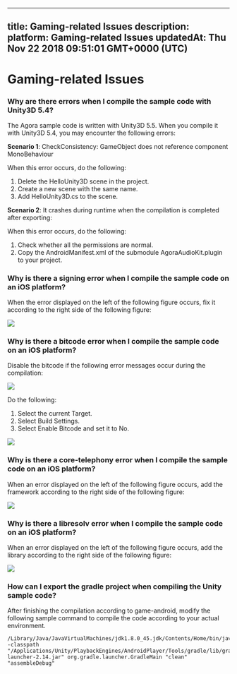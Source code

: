 
---
title: Gaming-related Issues
description: 
platform: Gaming-related Issues
updatedAt: Thu Nov 22 2018 09:51:01 GMT+0000 (UTC)
---
# Gaming-related Issues

### Why are there errors when I compile the sample code with Unity3D 5.4?

The Agora sample code is written with Unity3D 5.5. When you compile it with Unity3D 5.4, you may encounter the following errors:

**Scenario 1**: CheckConsistency: GameObject does not reference component MonoBehaviour

When this error occurs, do the following:

1. Delete the HelloUnity3D scene in the project.
2. Create a new scene with the same name.
3. Add HelloUnity3D.cs to the scene.

**Scenario 2**: It crashes during runtime when the compilation is completed after exporting:

When this error occurs, do the following:

1. Check whether all the permissions are normal.
2.  Copy the AndroidManifest.xml of the submodule AgoraAudioKit.plugin to your project.

### Why is there a signing error when I compile the sample code on an iOS platform?

When the error displayed on the left of the following figure occurs, fix it according to the right side of the following figure:

![](https://web-cdn.agora.io/docs-files/1539338995380)

### Why is there a bitcode error when I compile the sample code on an iOS platform?

Disable the bitcode if the following error messages occur during the compilation:

![](https://web-cdn.agora.io/docs-files/1539339030927)

Do the following:

1. Select the current Target.
2. Select Build Settings.
3. Select Enable Bitcode and set it to No.

![](https://web-cdn.agora.io/docs-files/1539339116352)

### Why is there a core-telephony error when I compile the sample code on an iOS platform?

When an error displayed on the left of the following figure occurs, add the framework according to the right side of the following figure:

![](https://web-cdn.agora.io/docs-files/1539339192986)

### Why is there a libresolv error when I compile the sample code on an iOS platform?

When an error displayed on the left of the following figure occurs, add the library according to the right side of the following figure:

![](https://web-cdn.agora.io/docs-files/1539339238057)

### How can I export the gradle project when compiling the Unity sample code?

After finishing the compilation according to game-android, modify the following sample command to compile the code according to your actual environment.

```
/Library/Java/JavaVirtualMachines/jdk1.8.0_45.jdk/Contents/Home/bin/java -classpath "/Applications/Unity/PlaybackEngines/AndroidPlayer/Tools/gradle/lib/gradle-launcher-2.14.jar" org.gradle.launcher.GradleMain "clean" "assembleDebug"
```

